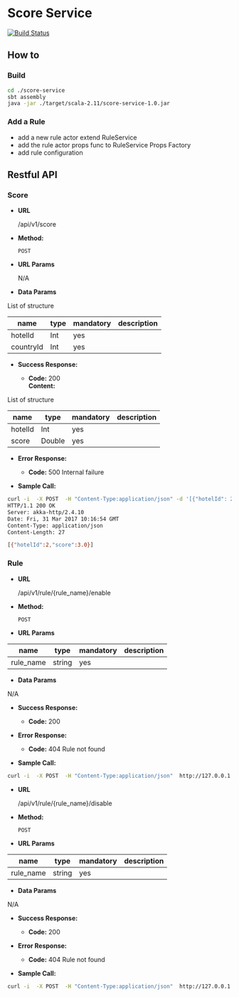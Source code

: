# Score Service

[![Build Status](https://travis-ci.org/reinno/score-service.svg?branch=master)](https://travis-ci.org/reinno/score-service)


## How to
### Build
```bash
cd ./score-service
sbt assembly
java -jar ./target/scala-2.11/score-service-1.0.jar
```

### Add a Rule
- add a new rule actor extend RuleService
- add the rule actor props func to RuleService Props Factory
- add rule configuration


## Restful API
  
### Score

* **URL**

  /api/v1/score

* **Method:**
  
  `POST`
  
*  **URL Params**

   N/A

* **Data Params**

List of structure

|name     |type  |mandatory|description
|---------|------|---------|-----------
|hotelId  |Int   |yes      |
|countryId|Int   |yes      |

* **Success Response:**

  * **Code:** 200 <br />
    **Content:** 
    
List of structure

|name     |type  |mandatory|description
|---------|------|---------|-----------
|hotelId  |Int   |yes      |
|score    |Double|yes      |
 
* **Error Response:**

  * **Code:** 500 Internal failure <br />

  
* **Sample Call:**

```bash
curl -i  -X POST  -H "Content-Type:application/json" -d '[{"hotelId": 2, "countryId": 2}]' http://127.0.0.1:8002/api/v1/score
HTTP/1.1 200 OK
Server: akka-http/2.4.10
Date: Fri, 31 Mar 2017 10:16:54 GMT
Content-Type: application/json
Content-Length: 27

[{"hotelId":2,"score":3.0}]
```

### Rule

* **URL**

  /api/v1/rule/{rule_name}/enable

* **Method:**
  
  `POST`
  
*  **URL Params**

|name     |type  |mandatory|description
|---------|------|---------|-----------
|rule_name|string|yes      |

* **Data Params**

N/A

* **Success Response:**

  * **Code:** 200 <br />
 
* **Error Response:**

  * **Code:** 404 Rule not found <br />

  
* **Sample Call:**

```bash
curl -i  -X POST  -H "Content-Type:application/json"  http://127.0.0.1:8002/api/v1/rule/special-hotel/enable
```


* **URL**

  /api/v1/rule/{rule_name}/disable

* **Method:**
  
  `POST`
  
*  **URL Params**

|name     |type  |mandatory|description
|---------|------|---------|-----------
|rule_name|string|yes      |

* **Data Params**

N/A

* **Success Response:**

  * **Code:** 200 <br />
 
* **Error Response:**

  * **Code:** 404 Rule not found <br />

  
* **Sample Call:**

```bash
curl -i  -X POST  -H "Content-Type:application/json"  http://127.0.0.1:8002/api/v1/rule/special-hotel/disable
```

